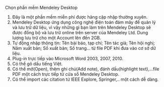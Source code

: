 Chọn phần mềm Mendeley Desktop 
1. Đây là một phần mềm miễn phí được hãng cập nhập thường xuyên.
2. Mendeley Desktop ứng dụng công nghệ điện toán đám mây để quản lý và lưu trữ dữ liệu, vì vậy
những gì bạn làm trên Mendeley Desktop sẽ được đồng bộ và lưu trữ online trên server của
Mendeley Ltd. Dung lượng lưu trữ cho một Account lên đến 2GB.
3. Tự động nhập thông tin: Tên bài báo, tạp chí; Tên tác giả; Tên hội nghị; Năm xuất bản; Số
xuất bản; Số trang… từ file PDF khi đưa vào cơ sở dữ liệu.
4. Plug-in trực tiếp vào Microsoft Word 2003, 2007, 2010.
5. Có thể gõ dấu tiếng Việt.
6. Có thể mở(Open), thêm ghi chú(Add note), đánh dấu(highlight text),…file PDF một cách trực
tiếp từ cửa sổ Mendeley Desktop.
7. Có thể import các citation từ IEEE Explore, Springer,.. một cách dễ dàng.
